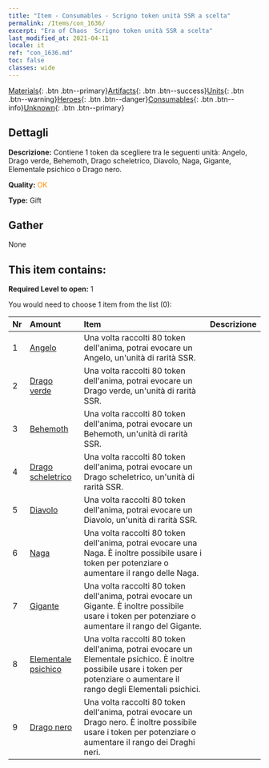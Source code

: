 ```yaml
---
title: "Item - Consumables - Scrigno token unità SSR a scelta"
permalink: /Items/con_1636/
excerpt: "Era of Chaos  Scrigno token unità SSR a scelta"
last_modified_at: 2021-04-11
locale: it
ref: "con_1636.md"
toc: false
classes: wide
---
```

 [Materials](/it/Items/){: .btn .btn--primary}[Artifacts](/it/Items/Artifacts/){: .btn .btn--success}[Units](/it/Items/Units/){: .btn .btn--warning}[Heroes](/it/Items/Heroes/){: .btn .btn--danger}[Consumables](/it/Items/Consumables/){: .btn .btn--info}[Unknown](/it/Items/Unknown/){: .btn .btn--primary}

## Dettagli
 **Descrizione:** Contiene 1 token da scegliere tra le seguenti unità: Angelo, Drago verde, Behemoth, Drago scheletrico, Diavolo, Naga, Gigante, Elementale psichico o Drago nero.

 **Quality:** <span style="color: #FF8C00">OK</span>

 **Type:** Gift

## Gather

  None

## This item contains:

 **Required Level to open:** 1

 You would need to choose 1 item from the list (0):

  | Nr | Amount |     Item    | Descrizione |
  |:---|:-------|:------------|:-----------:|
  | 1 | [Angelo](/it/Items/unt_196/) | Una volta raccolti 80 token dell'anima, potrai evocare un Angelo, un'unità di rarità SSR. | 
  | 2 | [Drago verde](/it/Items/unt_205/) | Una volta raccolti 80 token dell'anima, potrai evocare un Drago verde, un'unità di rarità SSR. | 
  | 3 | [Behemoth](/it/Items/unt_223/) | Una volta raccolti 80 token dell'anima, potrai evocare un Behemoth, un'unità di rarità SSR. | 
  | 4 | [Drago scheletrico](/it/Items/unt_214/) | Una volta raccolti 80 token dell'anima, potrai evocare un Drago scheletrico, un'unità di rarità SSR. | 
  | 5 | [Diavolo](/it/Items/unt_232/) | Una volta raccolti 80 token dell'anima, potrai evocare un Diavolo, un'unità di rarità SSR. | 
  | 6 | [Naga](/it/Items/unt_240/) | Una volta raccolti 80 token dell'anima, potrai evocare una Naga. È inoltre possibile usare i token per potenziare o aumentare il rango delle Naga. | 
  | 7 | [Gigante](/it/Items/unt_241/) | Una volta raccolti 80 token dell'anima, potrai evocare un Gigante. È inoltre possibile usare i token per potenziare o aumentare il rango del Gigante. | 
  | 8 | [Elementale psichico](/it/Items/unt_267/) | Una volta raccolti 80 token dell'anima, potrai evocare un Elementale psichico. È inoltre possibile usare i token per potenziare o aumentare il rango degli Elementali psichici. | 
  | 9 | [Drago nero](/it/Items/unt_250/) | Una volta raccolti 80 token dell'anima, potrai evocare un Drago nero. È inoltre possibile usare i token per potenziare o aumentare il rango dei Draghi neri. | 
